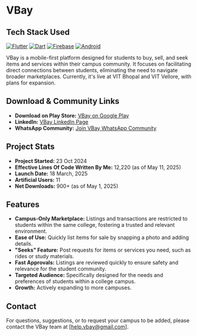 # VBay

## Tech Stack Used

[![Flutter](https://img.shields.io/badge/Flutter-02569B?logo=flutter&logoColor=white&style=for-the-badge)](https://flutter.dev/)
[![Dart](https://img.shields.io/badge/Dart-0175C2?logo=dart&logoColor=white&style=for-the-badge)](https://dart.dev/)
[![Firebase](https://img.shields.io/badge/Firebase-FFCA28?logo=firebase&logoColor=black&style=for-the-badge)](https://firebase.google.com/)
[![Android](https://img.shields.io/badge/Android-3DDC84?logo=android&logoColor=white&style=for-the-badge)](https://www.android.com/)

VBay is a mobile-first platform designed for students to buy, sell, and seek items and services within their campus community. It focuses on facilitating direct connections between students, eliminating the need to navigate broader marketplaces. Currently, it's live at VIT Bhopal and VIT Vellore, with plans for expansion.

## Download & Community Links

- **Download on Play Store:** [VBay on Google Play](https://play.google.com/store/apps/details?id=com.adidevv.vbay)
- **LinkedIn:** [VBay LinkedIn Page](https://www.linkedin.com/company/vbayapp/)
- **WhatsApp Community:** [Join VBay WhatsApp Community](https://chat.whatsapp.com/HN5XgJZK1Xf6sAQdTyBBKC)

## Project Stats

- **Project Started:** 23 Oct 2024
- **Effective Lines Of Code Written By Me:** 12,220 (as of May 11, 2025)
- **Launch Date:** 18 March, 2025
- **Artificial Users:** 11
- **Net Downloads:** 900+ (as of May 1, 2025)

## Features

- **Campus-Only Marketplace:** Listings and transactions are restricted to students within the same college, fostering a trusted and relevant environment.
- **Ease of Use:** Quickly list items for sale by snapping a photo and adding details.
- **"Seeks" Feature:** Post requests for items or services you need, such as rides or study materials.
- **Fast Approvals:** Listings are reviewed quickly to ensure safety and relevance for the student community.
- **Targeted Audience:** Specifically designed for the needs and preferences of students within a college campus.
- **Growth:** Actively expanding to more campuses.

## Contact

For questions, suggestions, or to request your campus to be added, please contact the VBay team at [help.vbay@gmail.com].

